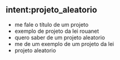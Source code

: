 ## intent:projeto_aleatorio
- me fale o título de um projeto
- exemplo de projeto da lei rouanet
- quero saber de um projeto aleatorio
- me de um exemplo de um projeto da lei
- projeto aleatorio

